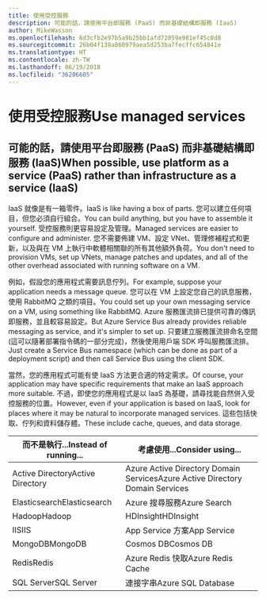 ```yaml
---
title: 使用受控服務
description: 可能的話，請使用平台即服務 (PaaS) 而非基礎結構即服務 (IaaS)
author: MikeWasson
ms.openlocfilehash: 6d3cfb2e97b5a9b25bb1afd72059e981ef45c0d8
ms.sourcegitcommit: 26b04f138a860979aea5d253ba7fecffc654841e
ms.translationtype: HT
ms.contentlocale: zh-TW
ms.lasthandoff: 06/19/2018
ms.locfileid: "36206605"
---
```

# <a name="use-managed-services"></a><span data-ttu-id="42ed2-103">使用受控服務</span><span class="sxs-lookup"><span data-stu-id="42ed2-103">Use managed services</span></span>

## <a name="when-possible-use-platform-as-a-service-paas-rather-than-infrastructure-as-a-service-iaas"></a><span data-ttu-id="42ed2-104">可能的話，請使用平台即服務 (PaaS) 而非基礎結構即服務 (IaaS)</span><span class="sxs-lookup"><span data-stu-id="42ed2-104">When possible, use platform as a service (PaaS) rather than infrastructure as a service (IaaS)</span></span>

<span data-ttu-id="42ed2-105">IaaS 就像是有一箱零件。</span><span class="sxs-lookup"><span data-stu-id="42ed2-105">IaaS is like having a box of parts.</span></span> <span data-ttu-id="42ed2-106">您可以建立任何項目，但您必須自行組合。</span><span class="sxs-lookup"><span data-stu-id="42ed2-106">You can build anything, but you have to assemble it yourself.</span></span> <span data-ttu-id="42ed2-107">受控服務則更容易設定及管理。</span><span class="sxs-lookup"><span data-stu-id="42ed2-107">Managed services are easier to configure and administer.</span></span> <span data-ttu-id="42ed2-108">您不需要佈建 VM、設定 VNet、管理修補程式和更新，以及與在 VM 上執行中軟體相關聯的所有其他額外負荷。</span><span class="sxs-lookup"><span data-stu-id="42ed2-108">You don't need to provision VMs, set up VNets, manage patches and updates, and all of the other overhead associated with running software on a VM.</span></span>

<span data-ttu-id="42ed2-109">例如，假設您的應用程式需要訊息佇列。</span><span class="sxs-lookup"><span data-stu-id="42ed2-109">For example, suppose your application needs a message queue.</span></span> <span data-ttu-id="42ed2-110">您可以在 VM 上設定您自己的訊息服務，使用 RabbitMQ 之類的項目。</span><span class="sxs-lookup"><span data-stu-id="42ed2-110">You could set up your own messaging service on a VM, using something like RabbitMQ.</span></span> <span data-ttu-id="42ed2-111">Azure 服務匯流排已提供可靠的傳訊即服務，並且較容易設定。</span><span class="sxs-lookup"><span data-stu-id="42ed2-111">But Azure Service Bus already provides reliable messaging as service, and it's simpler to set up.</span></span> <span data-ttu-id="42ed2-112">只要建立服務匯流排命名空間 (這可以隨著部署指令碼的一部分完成)，然後使用用戶端 SDK 呼叫服務匯流排。</span><span class="sxs-lookup"><span data-stu-id="42ed2-112">Just create a Service Bus namespace (which can be done as part of a deployment script) and then call Service Bus using the client SDK.</span></span> 

<span data-ttu-id="42ed2-113">當然，您的應用程式可能有使 IaaS 方法更合適的特定需求。</span><span class="sxs-lookup"><span data-stu-id="42ed2-113">Of course, your application may have specific requirements that make an IaaS approach more suitable.</span></span> <span data-ttu-id="42ed2-114">不過，即使您的應用程式是以 IaaS 為基礎，請尋找能自然併入受控服務的位置。</span><span class="sxs-lookup"><span data-stu-id="42ed2-114">However, even if your application is based on IaaS, look for places where it may be natural to incorporate managed services.</span></span> <span data-ttu-id="42ed2-115">這些包括快取、佇列和資料儲存體。</span><span class="sxs-lookup"><span data-stu-id="42ed2-115">These include cache, queues, and data storage.</span></span>

| <span data-ttu-id="42ed2-116">而不是執行...</span><span class="sxs-lookup"><span data-stu-id="42ed2-116">Instead of running...</span></span> | <span data-ttu-id="42ed2-117">考慮使用...</span><span class="sxs-lookup"><span data-stu-id="42ed2-117">Consider using...</span></span> |
|-----------------------|-------------|
| <span data-ttu-id="42ed2-118">Active Directory</span><span class="sxs-lookup"><span data-stu-id="42ed2-118">Active Directory</span></span> | <span data-ttu-id="42ed2-119">Azure Active Directory Domain Services</span><span class="sxs-lookup"><span data-stu-id="42ed2-119">Azure Active Directory Domain Services</span></span> |
| <span data-ttu-id="42ed2-120">Elasticsearch</span><span class="sxs-lookup"><span data-stu-id="42ed2-120">Elasticsearch</span></span> | <span data-ttu-id="42ed2-121">Azure 搜尋服務</span><span class="sxs-lookup"><span data-stu-id="42ed2-121">Azure Search</span></span> |
| <span data-ttu-id="42ed2-122">Hadoop</span><span class="sxs-lookup"><span data-stu-id="42ed2-122">Hadoop</span></span> | <span data-ttu-id="42ed2-123">HDInsight</span><span class="sxs-lookup"><span data-stu-id="42ed2-123">HDInsight</span></span> |
| <span data-ttu-id="42ed2-124">IIS</span><span class="sxs-lookup"><span data-stu-id="42ed2-124">IIS</span></span> | <span data-ttu-id="42ed2-125">App Service 方案</span><span class="sxs-lookup"><span data-stu-id="42ed2-125">App Service</span></span> |
| <span data-ttu-id="42ed2-126">MongoDB</span><span class="sxs-lookup"><span data-stu-id="42ed2-126">MongoDB</span></span> | <span data-ttu-id="42ed2-127">Cosmos DB</span><span class="sxs-lookup"><span data-stu-id="42ed2-127">Cosmos DB</span></span> |
| <span data-ttu-id="42ed2-128">Redis</span><span class="sxs-lookup"><span data-stu-id="42ed2-128">Redis</span></span> | <span data-ttu-id="42ed2-129">Azure Redis 快取</span><span class="sxs-lookup"><span data-stu-id="42ed2-129">Azure Redis Cache</span></span> |
| <span data-ttu-id="42ed2-130">SQL Server</span><span class="sxs-lookup"><span data-stu-id="42ed2-130">SQL Server</span></span> | <span data-ttu-id="42ed2-131">連接字串</span><span class="sxs-lookup"><span data-stu-id="42ed2-131">Azure SQL Database</span></span> |


